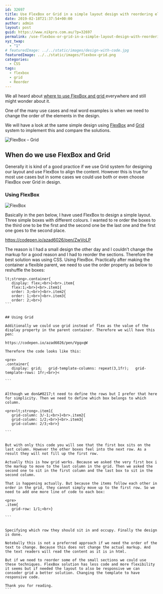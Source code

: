 ```yaml
---
id: 32697
title: Use FlexBox or Grid in a simple layout design with reordering elements
date: 2019-02-18T21:37:54+00:00
author: admin
layout: post
guid: https://www.nikpro.com.au/?p=32697
permalink: /use-flexbox-or-grid-in-a-simple-layout-design-with-reordering-elements/
xyz_twap:
  - "1"
# featuredImage: ../../static/images/design-with-code.jpg
featuredImage: ../../static/images/flexbox-grid.png
categories:
  - CSS
tags:
  - flexbox
  - grid
  - Reorder
---
```


We all heard about <a rel="noreferrer noopener" aria-label="where to use FlexBox and grid  (opens in a new tab)" href="https://rachelandrew.co.uk/archives/2016/03/30/should-i-use-grid-or-flexbox/" target="_blank">where to use FlexBox and grid </a>everywhere and still might wonder about it.

One of the many use cases and real word examples is when we need to change the order of the elements in the design.

We will have a look at the same simple design using [FlexBox](https://www.nikpro.com.au/create-modern-sticky-footer-using-css-grid-and-flexbox-and-calc-function/) and [Grid](https://www.nikpro.com.au/compare-the-same-layout-using-flexbox-and-grid-layout-system-in-css/) system to implement this and compare the solutions.


![FlexBox – Grid](/images/flexbox-grid-1024x260.png)

## When do we use FlexBox and Grid

Generally it is kind of a good practice if we use Grid system for designing our layout and use FlexBox to align the content. However this is true for most use cases but in some cases we could use both or even choose FlexBox over Grid in design.

### Using FlexBox

![FlexBox](/images/flexbox-1024x510.png)

Basically in the pen below, I have used FlexBox to design a simple layout. Three simple boxes with different colours. I wanted to re order the boxes to the third one to be the first and the second one be the last one and the first one goes to the second place.

https://codepen.io/azad6026/pen/ZwVoLP

The reason is I had a small design the other day and I couldn&#8217;t change the markup for a good reason and I had to reorder the sections. Therefore the best solution was using CSS. Using FlexBox. Practically after making the container a flexible parent, we need to use the order property as below to reshuffle the boxes:

````
lt;strong>.container{
   display: flex;<br>}<br>.item{
   flex:1;<br>}<br>.item1{
   order: 3;<br>}<br>.item2{
   order: 1;<br>}<br>.item3{
   order: 2;<br>}
```


## Using Grid

Additionally we could use grid instead of flex as the value of the display property in the parent container. Therefore we will have this pen:

https://codepen.io/azad6026/pen/VgqxqW

Therefore the code looks like this:

<pre>
.container{
   display: grid;   grid-template-columns: repeat(3,1fr);   grid-template-rows: 1fr;<br>}<

```


Although we don&#8217;t need to define the rows but I prefer that here for simplicity. Then we need to define which box belongs to which column.

<pre>lt;strong>.item1{
   grid-column: 3/-1;<br>}<br>.item2{
   grid-column: 1/2;<br>}<br>.item3{
   grid-column: 2/3;<br>}

```


But with only this code you will see that the first box sits on the last column. However the other boxes feel into the next row. As a result they will not fill up the first row.

Actually this is how grid works. Because we asked the very first box i the markup to move to the last column in the grid. Then we asked the second one to sit in the first column and the last box to sit in the second column.

That is happening actually. But because the items follow each other in order in the grid, they cannot simply move up to the first row. So we need to add one more line of code to each box:

<pre>
.item{
   grid-row: 1/1;<br>}

```


Specifying which row they should sit in and occupy. Finally the design is done.

Notebally this is not a preferred approach if we need the order of the text to change. Because this does not change the actual markup. And the text readers will read the content as it is in html.

But if we need to reorder some of the small sections we could use these techniques. FlexBox solution has less code and more flexibility it seems but if needed the layout to also be responsive we can consoder grid a better solution. Changing the template to have responsive code.

Thank you for reading.
```
````
